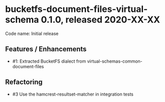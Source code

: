 # bucketfs-document-files-virtual-schema 0.1.0, released 2020-XX-XX
 
Code name: Initial release

## Features / Enhancements

* #1: Extracted BucketFS dialect from virtual-schemas-common-document-files

## Refactoring

* #3 Use the hamcrest-resultset-matcher in integration tests